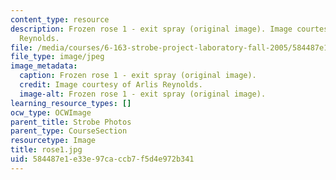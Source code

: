```yaml
---
content_type: resource
description: Frozen rose 1 - exit spray (original image). Image courtesy of Arlis
  Reynolds.
file: /media/courses/6-163-strobe-project-laboratory-fall-2005/584487e1e33e97caccb7f5d4e972b341_rose1.jpg
file_type: image/jpeg
image_metadata:
  caption: Frozen rose 1 - exit spray (original image).
  credit: Image courtesy of Arlis Reynolds.
  image-alt: Frozen rose 1 - exit spray (original image).
learning_resource_types: []
ocw_type: OCWImage
parent_title: Strobe Photos
parent_type: CourseSection
resourcetype: Image
title: rose1.jpg
uid: 584487e1-e33e-97ca-ccb7-f5d4e972b341
---
```

